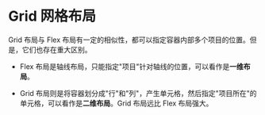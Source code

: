# Grid 网格布局

Grid 布局与 Flex 布局有一定的相似性，都可以指定容器内部多个项目的位置。但是，它们也存在重大区别。

- Flex 布局是轴线布局，只能指定"项目"针对轴线的位置，可以看作是**一维布局**。

- Grid 布局则是将容器划分成"行"和"列"，产生单元格，然后指定"项目所在"的单元格，可以看作是**二维布局**。Grid 布局远比 Flex 布局强大。